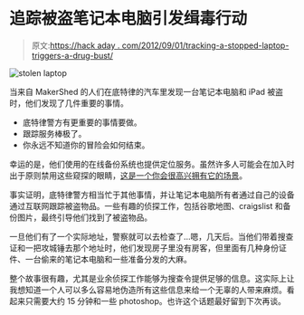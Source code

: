 # 追踪被盗笔记本电脑引发缉毒行动

> 原文:[https://hack aday . com/2012/09/01/tracking-a-stopped-laptop-triggers-a-drug-bust/](https://hackaday.com/2012/09/01/tracking-a-stolen-laptop-triggers-a-drug-bust/)

![](../Images/aeb818f41e5902550e6cc6db7b4561ee.png "stolen laptop")

当来自 MakerShed 的人们在底特律的汽车里发现一台笔记本电脑和 iPad 被盗时，他们发现了几件重要的事情。

*   底特律警方有更重要的事情要做。
*   跟踪服务棒极了。
*   你永远不知道你的冒险会如何结束。

幸运的是，他们使用的在线备份系统也提供定位服务。虽然许多人可能会在加入时出于原则禁用这些窥探的眼睛，[这是一个你会很高兴拥有它的场景](http://blog.makezine.com/2012/08/31/how-tracking-down-my-stolen-computer-triggered-a-drug-bust/)。

事实证明，底特律警方相当忙于其他事情，并让笔记本电脑所有者通过自己的设备通过互联网跟踪被盗物品。一些有趣的侦探工作，包括谷歌地图、craigslist 和备份图片，最终引导他们找到了被盗物品。

一旦他们有了一个实际地址，警察就可以去检查了…嗯，几天后。当他们带着搜查证和一把攻城锤去那个地址时，他们发现房子里没有房客，但里面有几种身份证件、一台偷来的笔记本电脑和一些准备分发的大麻。

整个故事很有趣，尤其是业余侦探工作能够为搜查令提供足够的信息。这实际上让我想知道一个人可以多么容易地伪造所有这些信息来给一个无辜的人带来麻烦。看起来只需要大约 15 分钟和一些 photoshop。也许这个话题最好留到下次再谈。